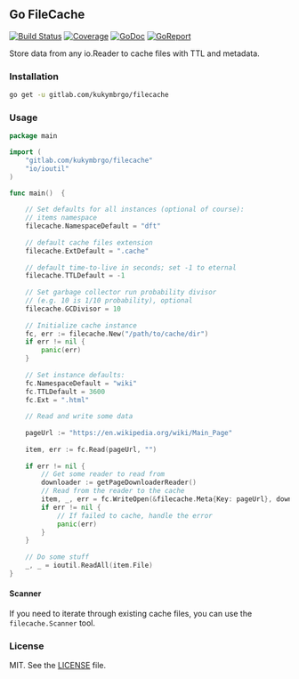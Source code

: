 ## Go FileCache

[![Build Status](https://gitlab.com/kukymbrgo/filecache/badges/master/pipeline.svg)](https://gitlab.com/kukymbrgo/filecache/pipelines)
[![Coverage](https://gitlab.com/kukymbrgo/filecache/badges/master/coverage.svg)](https://gitlab.com/kukymbrgo/filecache)
[![GoDoc](https://godoc.org/gitlab.com/kukymbrgo/filecache?status.svg)](https://godoc.org/gitlab.com/kukymbrgo/filecache)
[![GoReport](https://goreportcard.com/badge/github.com/kukymbr/filecache)](https://goreportcard.com/report/github.com/kukymbr/filecache)

Store data from any io.Reader to cache files with TTL and metadata.

### Installation

```sh
go get -u gitlab.com/kukymbrgo/filecache
```

### Usage

```go
package main

import (
    "gitlab.com/kukymbrgo/filecache"
    "io/ioutil"
)

func main()  {
	
    // Set defaults for all instances (optional of course):
    // items namespace
    filecache.NamespaceDefault = "dft"
    
    // default cache files extension
    filecache.ExtDefault = ".cache"
    
    // default time-to-live in seconds; set -1 to eternal
    filecache.TTLDefault = -1
    
    // Set garbage collector run probability divisor
    // (e.g. 10 is 1/10 probability), optional
    filecache.GCDivisor = 10
	
    // Initialize cache instance
    fc, err := filecache.New("/path/to/cache/dir")
    if err != nil {
    	panic(err)
    } 
    
    // Set instance defaults:
    fc.NamespaceDefault = "wiki"
    fc.TTLDefault = 3600
    fc.Ext = ".html"
    
    // Read and write some data 
    
    pageUrl := "https://en.wikipedia.org/wiki/Main_Page"
    
    item, err := fc.Read(pageUrl, "")
    
    if err != nil {
        // Get some reader to read from
        downloader := getPageDownloaderReader()
        // Read from the reader to the cache
        item, _, err = fc.WriteOpen(&filecache.Meta{Key: pageUrl}, downloader)
        if err != nil {
            // If failed to cache, handle the error       
            panic(err)
        }
    }
    
    // Do some stuff
    _, _ = ioutil.ReadAll(item.File)
}
```

#### Scanner

If you need to iterate through existing cache files,
you can use the `filecache.Scanner` tool.

### License

MIT. See the [LICENSE](/LICENSE) file.
